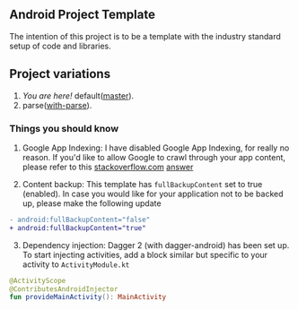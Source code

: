 ## Android Project Template

The intention of this project is to be a template with the industry standard setup of code and libraries.

## Project variations

1. *You are here!* default([master](https://github.com/makunomark/android-project-template-)).
1. parse([with-parse](https://github.com/makunomark/android-project-template-/tree/with-parse)).


### Things you should know
1. Google App Indexing:
I have disabled Google App Indexing, for really no reason. If you'd like to allow Google to crawl through your app content, please refer to this [stackoverflow.com](stackoverflow.com) [answer](https://stackoverflow.com/a/34368811/2760868)

2. Content backup:
This template has `fullBackupContent` set to true (enabled). In case you would like for your application not to be backed up, please make the following update 
```diff
- android:fullBackupContent="false"
+ android:fullBackupContent="true"
``` 
3. Dependency injection: Dagger 2 (with dagger-android) has been set up. To start injecting activities, add a block similar but specific to your activity to `ActivityModule.kt` 
```kotlin
@ActivityScope
@ContributesAndroidInjector
fun provideMainActivity(): MainActivity
```
